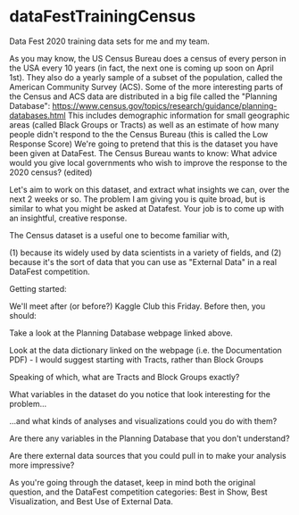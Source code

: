 # dataFestTrainingCensus
Data Fest 2020 training data sets for me and my team.

As you may know, the US Census Bureau does a census of every person in the USA every 10 years (in fact, the next one is coming up soon on April 1st). They also do a yearly sample of a subset of the population, called the American Community Survey (ACS).
Some of the more interesting parts of the Census and ACS data are distributed in a big file called the "Planning Database": https://www.census.gov/topics/research/guidance/planning-databases.html This includes demographic information for small geographic areas (called Black Groups or Tracts) as well as an estimate of how many people didn't respond to the the Census Bureau (this is called the Low Response Score)
We're going to pretend that this is the dataset you have been given at DataFest. The Census Bureau wants to know:
What advice would you give local governments who wish to improve the response to the 2020 census? (edited) 

Let's aim to work on this dataset, and extract what insights we can, over the next 2 weeks or so.
The problem I am giving you is quite broad, but is similar to what you might be asked at Datafest. Your job is to come up with an insightful, creative response.

The Census dataset is a useful one to become familiar with, 

(1) because its widely used by data scientists in a variety of fields, and 
(2) because it's the sort of data that you can use as "External Data" in a real DataFest competition.

Getting started:

We'll meet after (or before?) Kaggle Club this Friday. Before then, you should:

Take a look at the Planning Database webpage linked above.

Look at the data dictionary linked on the webpage (i.e. the Documentation PDF) - I would suggest starting with Tracts, rather than Block Groups

Speaking of which, what are Tracts and Block Groups exactly?

What variables in the dataset do you notice that look interesting for the problem...

...and what kinds of analyses and visualizations could you do with them?

Are there any variables in the Planning Database that you don't understand?

Are there external data sources that you could pull in to make your analysis more impressive? 

As you're going through the dataset, keep in mind both the original question, and the DataFest competition categories: Best in Show, Best Visualization, and Best Use of External Data.
